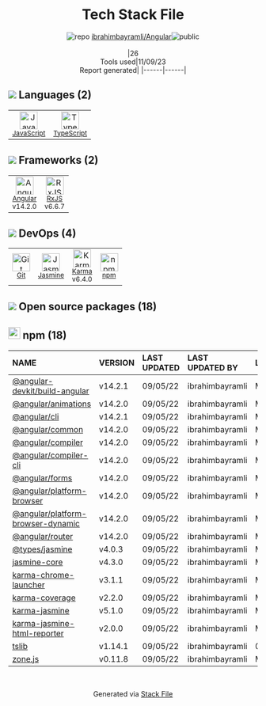 <!--
--- Readme.md Snippet without images Start ---
## Tech Stack
ibrahimbayramli/Angular is built on the following main stack:
- [Jasmine](http://jasmine.github.io/) – Javascript Testing Framework
- [JavaScript](https://developer.mozilla.org/en-US/docs/Web/JavaScript) – Languages
- [Karma](http://karma-runner.github.io/) – Browser Testing
- [TypeScript](http://www.typescriptlang.org) – Languages
- [RxJS](http://reactivex.io/rxjs/) – Concurrency Frameworks
- [Angular](https://angular.io) – Javascript MVC Frameworks

Full tech stack [here](/techstack.md)
--- Readme.md Snippet without images End ---

--- Readme.md Snippet with images Start ---
## Tech Stack
ibrahimbayramli/Angular is built on the following main stack:
- <img width='25' height='25' src='https://img.stackshare.io/service/831/7c0b595409af531b9cdeb07f8c513e8b.png' alt='Jasmine'/> [Jasmine](http://jasmine.github.io/) – Javascript Testing Framework
- <img width='25' height='25' src='https://img.stackshare.io/service/1209/javascript.jpeg' alt='JavaScript'/> [JavaScript](https://developer.mozilla.org/en-US/docs/Web/JavaScript) – Languages
- <img width='25' height='25' src='https://img.stackshare.io/service/1420/TidYGd6a.png' alt='Karma'/> [Karma](http://karma-runner.github.io/) – Browser Testing
- <img width='25' height='25' src='https://img.stackshare.io/service/1612/bynNY5dJ.jpg' alt='TypeScript'/> [TypeScript](http://www.typescriptlang.org) – Languages
- <img width='25' height='25' src='https://img.stackshare.io/service/1796/984368.png' alt='RxJS'/> [RxJS](http://reactivex.io/rxjs/) – Concurrency Frameworks
- <img width='25' height='25' src='https://img.stackshare.io/service/3745/cb8U-gL6_400x400.jpg' alt='Angular'/> [Angular](https://angular.io) – Javascript MVC Frameworks

Full tech stack [here](/techstack.md)
--- Readme.md Snippet with images End ---
-->
<div align="center">

# Tech Stack File
![](https://img.stackshare.io/repo.svg "repo") [ibrahimbayramli/Angular](https://github.com/ibrahimbayramli/Angular)![](https://img.stackshare.io/public_badge.svg "public")
<br/><br/>
|26<br/>Tools used|11/09/23 <br/>Report generated|
|------|------|
</div>

## <img src='https://img.stackshare.io/languages.svg'/> Languages (2)
<table><tr>
  <td align='center'>
  <img width='36' height='36' src='https://img.stackshare.io/service/1209/javascript.jpeg' alt='JavaScript'>
  <br>
  <sub><a href="https://developer.mozilla.org/en-US/docs/Web/JavaScript">JavaScript</a></sub>
  <br>
  <sub></sub>
</td>

<td align='center'>
  <img width='36' height='36' src='https://img.stackshare.io/service/1612/bynNY5dJ.jpg' alt='TypeScript'>
  <br>
  <sub><a href="http://www.typescriptlang.org">TypeScript</a></sub>
  <br>
  <sub></sub>
</td>

</tr>
</table>

## <img src='https://img.stackshare.io/frameworks.svg'/> Frameworks (2)
<table><tr>
  <td align='center'>
  <img width='36' height='36' src='https://img.stackshare.io/service/3745/cb8U-gL6_400x400.jpg' alt='Angular'>
  <br>
  <sub><a href="https://angular.io">Angular</a></sub>
  <br>
  <sub>v14.2.0</sub>
</td>

<td align='center'>
  <img width='36' height='36' src='https://img.stackshare.io/service/1796/984368.png' alt='RxJS'>
  <br>
  <sub><a href="http://reactivex.io/rxjs/">RxJS</a></sub>
  <br>
  <sub>v6.6.7</sub>
</td>

</tr>
</table>

## <img src='https://img.stackshare.io/devops.svg'/> DevOps (4)
<table><tr>
  <td align='center'>
  <img width='36' height='36' src='https://img.stackshare.io/service/1046/git.png' alt='Git'>
  <br>
  <sub><a href="http://git-scm.com/">Git</a></sub>
  <br>
  <sub></sub>
</td>

<td align='center'>
  <img width='36' height='36' src='https://img.stackshare.io/service/831/7c0b595409af531b9cdeb07f8c513e8b.png' alt='Jasmine'>
  <br>
  <sub><a href="http://jasmine.github.io/">Jasmine</a></sub>
  <br>
  <sub></sub>
</td>

<td align='center'>
  <img width='36' height='36' src='https://img.stackshare.io/service/1420/TidYGd6a.png' alt='Karma'>
  <br>
  <sub><a href="http://karma-runner.github.io/">Karma</a></sub>
  <br>
  <sub>v6.4.0</sub>
</td>

<td align='center'>
  <img width='36' height='36' src='https://img.stackshare.io/service/1120/lejvzrnlpb308aftn31u.png' alt='npm'>
  <br>
  <sub><a href="https://www.npmjs.com/">npm</a></sub>
  <br>
  <sub></sub>
</td>

</tr>
</table>


## <img src='https://img.stackshare.io/group.svg' /> Open source packages (18)</h2>

## <img width='24' height='24' src='https://img.stackshare.io/service/1120/lejvzrnlpb308aftn31u.png'/> npm (18)

|NAME|VERSION|LAST UPDATED|LAST UPDATED BY|LICENSE|VULNERABILITIES|
|:------|:------|:------|:------|:------|:------|
|[@angular-devkit/build-angular](https://www.npmjs.com/@angular-devkit/build-angular)|v14.2.1|09/05/22|ibrahimbayramli |MIT|N/A|
|[@angular/animations](https://www.npmjs.com/@angular/animations)|v14.2.0|09/05/22|ibrahimbayramli |MIT|N/A|
|[@angular/cli](https://www.npmjs.com/@angular/cli)|v14.2.1|09/05/22|ibrahimbayramli |MIT|N/A|
|[@angular/common](https://www.npmjs.com/@angular/common)|v14.2.0|09/05/22|ibrahimbayramli |MIT|N/A|
|[@angular/compiler](https://www.npmjs.com/@angular/compiler)|v14.2.0|09/05/22|ibrahimbayramli |MIT|N/A|
|[@angular/compiler-cli](https://www.npmjs.com/@angular/compiler-cli)|v14.2.0|09/05/22|ibrahimbayramli |MIT|N/A|
|[@angular/forms](https://www.npmjs.com/@angular/forms)|v14.2.0|09/05/22|ibrahimbayramli |MIT|N/A|
|[@angular/platform-browser](https://www.npmjs.com/@angular/platform-browser)|v14.2.0|09/05/22|ibrahimbayramli |MIT|N/A|
|[@angular/platform-browser-dynamic](https://www.npmjs.com/@angular/platform-browser-dynamic)|v14.2.0|09/05/22|ibrahimbayramli |MIT|N/A|
|[@angular/router](https://www.npmjs.com/@angular/router)|v14.2.0|09/05/22|ibrahimbayramli |MIT|N/A|
|[@types/jasmine](https://www.npmjs.com/@types/jasmine)|v4.0.3|09/05/22|ibrahimbayramli |MIT|N/A|
|[jasmine-core](https://www.npmjs.com/jasmine-core)|v4.3.0|09/05/22|ibrahimbayramli |MIT|N/A|
|[karma-chrome-launcher](https://www.npmjs.com/karma-chrome-launcher)|v3.1.1|09/05/22|ibrahimbayramli |MIT|N/A|
|[karma-coverage](https://www.npmjs.com/karma-coverage)|v2.2.0|09/05/22|ibrahimbayramli |MIT|N/A|
|[karma-jasmine](https://www.npmjs.com/karma-jasmine)|v5.1.0|09/05/22|ibrahimbayramli |MIT|N/A|
|[karma-jasmine-html-reporter](https://www.npmjs.com/karma-jasmine-html-reporter)|v2.0.0|09/05/22|ibrahimbayramli |MIT|N/A|
|[tslib](https://www.npmjs.com/tslib)|v1.14.1|09/05/22|ibrahimbayramli |0BSD|N/A|
|[zone.js](https://www.npmjs.com/zone.js)|v0.11.8|09/05/22|ibrahimbayramli |MIT|N/A|

<br/>
<div align='center'>

Generated via [Stack File](https://github.com/apps/stack-file)
